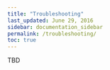 ```yaml
---
title: "Troubleshooting"
last_updated: June 29, 2016
sidebar: documentation_sidebar
permalink: /troubleshooting/
toc: true
---
```


TBD
